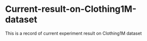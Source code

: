 # Current-result-on-Clothing1M-dataset
This is a record of current experiment result on Clothing1M dataset
